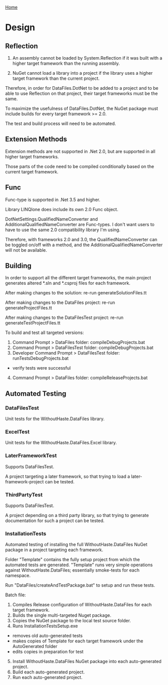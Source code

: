 [Home](README.md)

# Design

## Reflection

1) An assembly cannot be loaded by System.Reflection if it was built with a higher target framework than the running assembly.

2) NuGet cannot load a library into a project if the library uses a higher target framework than the current project.

Therefore, in order for DataFiles.DotNet to be added to a project and to be able to use Reflection on that project, their target frameworks must be the same.

To maximize the usefulness of DataFiles.DotNet, the NuGet package must include builds for every target framework >= 2.0.

The test and build process will need to be automated.

## Extension Methods

Extension methods are not supported in .Net 2.0, but are supported in all higher target frameworks.

Those parts of the code need to be compiled conditionally based on the current target framework.

## Func

Func-type is supported in .Net 3.5 and higher.

Library LINQlone does include its own 2.0 Func object.

DotNetSettings.QualifiedNameConverter and AdditionalQualifiedNameConverter are Func-types. I don't want users to have to use the same 2.0 compatibility library I'm using.

Therefore, with frameworks 2.0 and 3.0, the QualifiedNameConverter can be toggled on/off with a method, and the AdditionalQualifiedNameConverter will not be available.

## Building

In order to support all the different target frameworks, the main project generates altered *.sln and *.csproj files for each framework.

After making changes to the solution: re-run generateSolutionFiles.tt

After making changes to the DataFiles project: re-run generateProjectFiles.tt

After making changes to the DataFilesTest project: re-run generateTestProjectFiles.tt

To build and test all targeted versions:  
1) Command Prompt > DataFiles folder: compileDebugProjects.bat  
2) Command Prompt > DataFilesTest folder: compileDebugProjects.bat  
3) Developer Command Prompt > DataFilesTest folder: runTestsDebugProjects.bat  
- verify tests were successful  
4) Command Prompt > DataFiles folder: compileReleaseProjects.bat  

## Automated Testing

### DataFilesTest

Unit tests for the WithoutHaste.DataFiles library.

### ExcelTest

Unit tests for the WithoutHaste.DataFiles.Excel library.

### LaterFrameworkTest

Supports DataFilesTest.

A project targeting a later framework, so that trying to load a later-framework-project can be tested.

### ThirdPartyTest

Supports DataFilesTest.

A project depending on a third party library, so that trying to generate documentation for such a project can be tested.

### InstallationTests

Automated testing of installing the full WithoutHaste.DataFiles NuGet package in a project targeting each framework.

Folder "Template" contains the fully setup project from which the automated tests are generated. "Template" runs very simple operations against WithoutHaste.DataFiles; essentially smoke-tests for each namespace.

Run "DataFiles/createAndTestPackage.bat" to setup and run these tests.

Batch file:  
1) Compiles Release configuration of WithoutHaste.DataFiles for each target framework.  
2) Builds the single multi-targeted Nuget package.  
3) Copies the NuGet package to the local test source folder.  
4) Runs InstallationTestsSetup.exe
- removes old auto-generated tests
- makes copies of Template for each target framework under the AutoGenerated folder
- edits copies in preparation for test
5) Install WithoutHaste.DataFiles NuGet package into each auto-generated project.  
6) Build each auto-generated project.  
7) Run each auto-generated project.  
